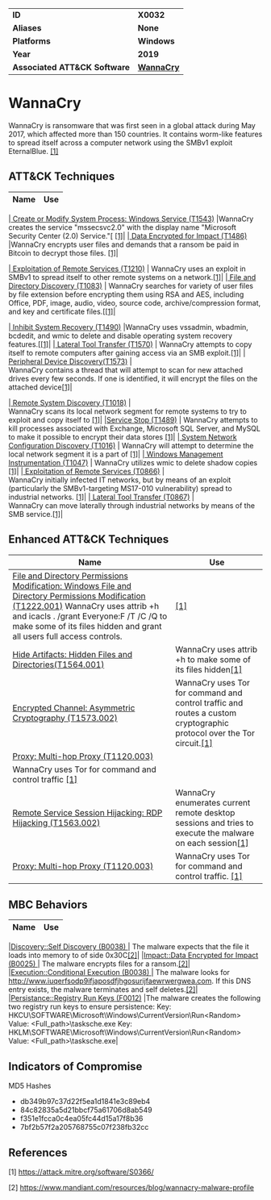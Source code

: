 <table>
<tr>
<td><b>ID</b></td>
<td><b>X0032</b></td>
</tr>
<tr>
<td><b>Aliases</b></td>
<td><b>None</b></td>
</tr>
<tr>
<td><b>Platforms</b></td>
<td><b>Windows</b></td>
</tr>
<tr>
<td><b>Year</b></td>
<td><b>2019</b></td>
</tr>
<tr>
<td><b>Associated ATT&CK Software</b></td>
<td><b><a href="https://attack.mitre.org/software/S0366/">WannaCry</a></b></td>
</tr>
</table>

# WannaCry

WannaCry is ransomware that was first seen in a global attack during May 2017, which affected more than 150 countries. It contains worm-like features to spread itself across a computer network using the SMBv1 exploit EternalBlue. [[1]](#1)

## ATT&CK Techniques

|Name|Use|
|---|---|

|[ Create or Modify System Process: Windows Service (T1543)](https://attack.mitre.org/techniques/T1543/) |WannaCry creates the service "mssecsvc2.0" with the display name "Microsoft Security Center (2.0) Service."[ [[1]](#1)|
|[ Data Encrypted for Impact (T1486)](https://attack.mitre.org/techniques/T1486/) |WannaCry encrypts user files and demands that a ransom be paid in Bitcoin to decrypt those files. [[1]](#1)|

|[ Exploitation of Remote Services (T1210)](https://attack.mitre.org/techniques/T1210/) | WannaCry uses an exploit in SMBv1 to spread itself to other remote systems on a network.[[1]](#1)|
|[ File and Directory Discovery (T1083)](https://attack.mitre.org/techniques/T1083/) | WannaCry searches for variety of user files by file extension before encrypting them using RSA and AES, including Office, PDF, image, audio, video, source code, archive/compression format, and key and certificate files.[[[1]](#1)|


|[ 	Inhibit System Recovery (T1490)](https://attack.mitre.org/techniques/T1490/) |WannaCry uses vssadmin, wbadmin, bcdedit, and wmic to delete and disable operating system recovery features.[[[1]](#1)|
|[ 	Lateral Tool Transfer (T1570)](https://attack.mitre.org/techniques/T1570/) | WannaCry attempts to copy itself to remote computers after gaining access via an SMB exploit.[[1]](#1)|
|[ Peripheral Device Discovery(T1573)](https://attack.mitre.org/techniques/T1573/) | 	
WannaCry contains a thread that will attempt to scan for new attached drives every few seconds. If one is identified, it will encrypt the files on the attached device[[1]](#1)|

|[ Remote System Discovery (T1018)](https://attack.mitre.org/techniques/T1018/) |	
WannaCry scans its local network segment for remote systems to try to exploit and copy itself to [[1]](#1)|
|[Service Stop (T1489)](https://attack.mitre.org/techniques/T1489/) | WannaCry attempts to kill processes associated with Exchange, Microsoft SQL Server, and MySQL to make it possible to encrypt their data stores [[1]](#1)|
|[ System Network Configuration Discovery (T1016)](https://attack.mitre.org/techniques/T1016/) | WannaCry will attempt to determine the local network segment it is a part of [[1]](#1)|
|[ Windows Management Instrumentation (T1047)](https://attack.mitre.org/techniques/T1047/) | WannaCry utilizes wmic to delete shadow copies [[1]](#1)|
|[ Exploitation of Remote Services (T0866)](https://attack.mitre.org/techniques/T0866/) | 	
WannaCry initially infected IT networks, but by means of an exploit (particularly the SMBv1-targeting MS17-010 vulnerability) spread to industrial networks.  [[1]](#1)|
|[ Lateral Tool Transfer (T0867)](https://attack.mitre.org/techniques/T0867/) | 	
WannaCry can move laterally through industrial networks by means of the SMB service.[[1]](#1)|



## Enhanced ATT&CK Techniques

|Name|Use|
|---|---|
|[ File and Directory Permissions Modification: Windows File and Directory Permissions Modification (T1222.001)](https://attack.mitre.org/techniques/T1222/001) WannaCry uses attrib +h and icacls . /grant Everyone:F /T /C /Q to make some of its files hidden and grant all users full access controls.| [[1]](#1)|
|[	Hide Artifacts: Hidden Files and Directories(T1564.001)](https://attack.mitre.org/techniques/T1564/001) | WannaCry uses attrib +h to make some of its files hidden[[1]](#1)|
|[ Encrypted Channel: Asymmetric Cryptography (T1573.002)](https://attack.mitre.org/techniques/T1573/002) | WannaCry uses Tor for command and control traffic and routes a custom cryptographic protocol over the Tor circuit.[[1]](#1)|
|[ Proxy: Multi-hop Proxy (T1120.003)](https://attack.mitre.org/techniques/T1120/003) | 	
WannaCry uses Tor for command and control traffic [[1]](#1)|
|[ Remote Service Session Hijacking: RDP Hijacking (T1563.002)](https://attack.mitre.org/techniques/T1563/002) | WannaCry enumerates current remote desktop sessions and tries to execute the malware on each session[[1]](#1)|
|[ Proxy: Multi-hop Proxy (T1120.003)](https://attack.mitre.org/techniques/T1120/003) |WannaCry uses Tor for command and control traffic. [[1]](#1)|




## MBC Behaviors

|Name|Use|
|---|---|

|[Discovery::Self Discovery (B0038) ](../discovery/self-discovery.md) | The malware expects that the file it loads into memory to of side 0x30C[[2]](#2)|
|[Impact::Data Encrypted for Impact (B0025) ](../impact/data-encrypted-for-impact.md) | The malware encrypts files  for a ransom.[[2]](#2)|
|[Execution::Conditional Execution (B0038) ](../discovery/self-discovery.md) | The malware looks for http://www.iuqerfsodp9ifjaposdfjhgosurijfaewrwergwea.com. If this DNS entry exists, the malware terminates and self deletes.[[2]](#2)|
|[Persistance::Registry Run Keys (F0012)](../persistence/registry-run-keys-startup-folder.md) |The malware creates the following two registry run keys to ensure persistence: Key: HKCU\SOFTWARE\Microsoft\Windows\CurrentVersion\Run\<Random> Value: <Full_path>\tasksche.exe Key: HKLM\SOFTWARE\Microsoft\Windows\CurrentVersion\Run\<Random> Value: <Full_path>\tasksche.exe|

## Indicators of Compromise

MD5 Hashes
- db349b97c37d22f5ea1d1841e3c89eb4
- 84c82835a5d21bbcf75a61706d8ab549
- f351e1fcca0c4ea05fc44d15a17f8b36
- 7bf2b57f2a205768755c07f238fb32cc


## References

<a name="1">[1]</a> https://attack.mitre.org/software/S0366/

<a name="2">[2]</a> https://www.mandiant.com/resources/blog/wannacry-malware-profile